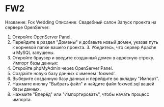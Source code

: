 # FW2

Название:
Fox Wedding
Описание:
Свадебный салон
Запуск проекта на сервере OpenServer:
1. Откройте OpenServer Panel.
2. Перейдите в раздел "Домены" и добавьте новый домен, указав путь к корневой папке вашего проекта. 3. Убедитесь, что сервер Apache и MySQL запущены.
4. Откройте браузер и введите созданный домен в адресную строку.
Импорт базы данных:
1. Откройте phpMyAdmin через OpenServer Panel.
2. Создайте новую базу данных с именем 'foxwed'.
3. Выберите созданную базу данных и перейдите во вкладку "Импорт".
4. Нажмите кнопку "Выбрать файл" и найдите файл foxwed.sql вашей базы данных.
5. Нажмите "Вперёд" или "Импортировать", чтобы начать процесс импорта.